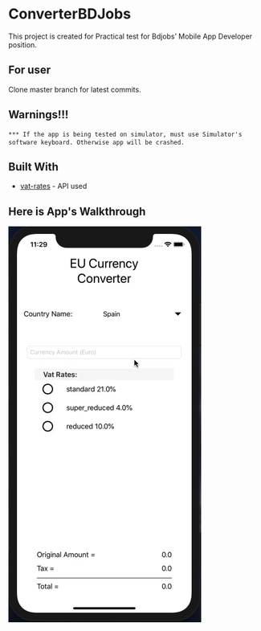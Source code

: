 # ConverterBDJobs
This project is created for Practical test for Bdjobs’ Mobile App Developer position.

## For user

Clone master branch for latest commits. 


## Warnings!!!
```
*** If the app is being tested on simulator, must use Simulator's software keyboard. Otherwise app will be crashed.
```

## Built With

* [vat-rates](https://github.com/adamcooke/vat-rates) - API used

## Here is App's Walkthrough
![](app.gif)

